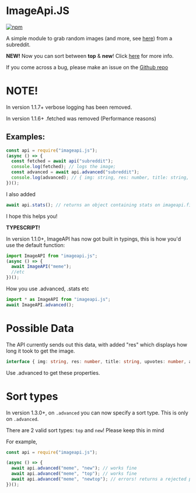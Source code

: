 # ImageApi.JS

[![npm](https://img.shields.io/npm/dt/imageapi.js.svg?style=for-the-badge)](https://npmjs.com/package/imageapi.js)

A simple module to grab random images (and more, see [here](#possible-data)) from a subreddit.

**NEW!** Now you can sort between **top** & **new**! Click [here](#sort-types) for more info.

If you come across a bug, please make an issue on the [Github repo](https://github.com/Milo123459/imageapi.js/issues/new)

# NOTE!

In version 1.1.7+ verbose logging has been removed.

In version 1.1.6+ .fetched was removed (Performance reasons)

## Examples:

```js
const api = require("imageapi.js");
(async () => {
  const fetched = await api("subreddit");
  console.log(fetched); // logs the image;
  const advanced = await api.advanced("subreddit");
  console.log(advanced); // { img: string, res: number, title: string, upvotes: number, author: string, upvoteRatio: number, comments: number, downvotes: number };
})();
```

I also added

```js
await api.stats(); // returns an object containing stats on imageapi.fionn.live (async)
```

I hope this helps you!

**TYPESCRIPT!**

In version 1.1.0+, ImageAPI has now got built in typings, this is how you'd use the default function:

```ts
import ImageAPI from "imageapi.js";
(async () => {
  await ImageAPI("meme");
  //etc
})();
```

How you use .advanced, .stats etc

```ts
import * as ImageAPI from "imageapi.js";
await ImageAPI.advanced();
```

# Possible Data

The API currently sends out this data, with added "res" which displays how long it took to get the image.

```ts
interface { img: string, res: number, title: string, upvotes: number, author: string, upvoteRatio: number, comments: number, downvotes: number, took: string, tookRaw: number };
```

Use .advanced to get these properties.

# Sort types

In version 1.3.0+, on `.advanced` you can now specify a sort type. This is only on `.advanced`.

There are 2 valid sort types: `top` and `new`! Please keep this in mind

For example,

```js
const api = require("imageapi.js");

(async () => {
  await api.advanced("meme", "new"); // works fine
  await api.advanced("meme", "top"); // works fine
  await api.advanced("meme", "newtop"); // errors! returns a rejected promise
})();
```
